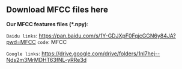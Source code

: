 ## Download MFCC files here

**Our MFCC features files (*.npy)**: 

`Baidu links`: https://pan.baidu.com/s/1Y-GDJXpF0FqjcGGN6y84JA?pwd=MFCC `code`: MFCC

`Google links`: https://drive.google.com/drive/folders/1nl7hej--Nds2m3MrMDHT63fNL-yRRe3d
